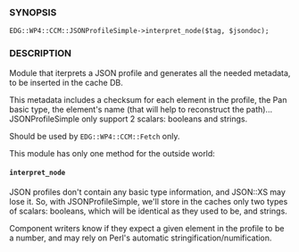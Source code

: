 ### SYNOPSIS

    EDG::WP4::CCM::JSONProfileSimple->interpret_node($tag, $jsondoc);

### DESCRIPTION

Module that iterprets a JSON profile and generates all the needed
metadata, to be inserted in the cache DB.

This metadata includes a checksum for each element in the profile, the
Pan basic type, the element's name (that will help to reconstruct the path)...
JSONProfileSimple only support 2 scalars: booleans and strings.

Should be used by `EDG::WP4::CCM::Fetch` only.

This module has only one method for the outside world:

#### `interpret_node`

JSON profiles don't contain any basic type information, and JSON::XS
may lose it. So, with JSONProfileSimple, we'll store in the caches only two types
of scalars: booleans, which will be identical as they used to be, and
strings.

Component writers know if they expect a given element in the profile
to be a number, and may rely on Perl's automatic
stringification/numification.

